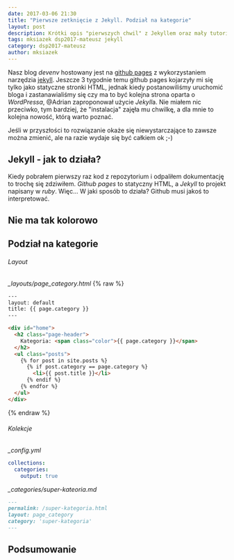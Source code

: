 ```yaml
---
date: 2017-03-06 21:30
title: "Pierwsze zetknięcie z Jekyll. Podział na kategorie"
layout: post
description: Krótki opis "pierwszych chwil" z Jekyllem oraz mały tutorial jak zorganizować strony z kategoriamii
tags: mksiazek dsp2017-mateusz jekyll
category: dsp2017-mateusz
author: mksiazek
---
```

Nasz blog *devenv* hostowany jest na [github pages](https://pages.github.com/) z wykorzystaniem narzędzia 
[jekyll](https://jekyllrb.com/). Jeszcze 3 tygodnie temu github pages kojarzyły mi się tylko jako statyczne stronki HTML,
jednak kiedy postanowiliśmy uruchomić bloga i zastanawialiśmy się czy ma to być kolejna strona oparta o *WordPressa*,
@Adrian zaproponował użycie *Jekyll*a. Nie miałem nic przeciwko, tym bardziej, że "instalacja" zajęła mu chwilkę, a dla
mnie to kolejna nowość, którą warto poznać.

Jeśli w przyszłości to rozwiązanie okaże się niewystarczające to zawsze można zmienić, ale na razie wydaje się być
całkiem ok ;-)

## Jekyll - jak to działa?
Kiedy pobrałem pierwszy raz kod z repozytorium i odpaliłem dokumentację to trochę się zdziwiłem. *Github pages* to statyczny
HTML, a *Jekyll* to projekt napisany w *ruby*. Więc... W jaki sposób to działa? Github musi jakoś to interpretować.


## Nie ma tak kolorowo

## Podział na kategorie
###### Layout
*_layouts/page_category.html*
{% raw %}
```html
---
layout: default
title: {{ page.category }}
---

<div id="home">
  <h2 class="page-header">
    Kategoria: <span class="color">{{ page.category }}</span>
  </h2>
  <ul class="posts">
    {% for post in site.posts %}
      {% if post.category == page.category %}
        <li>{{ post.title }}</li>
      {% endif %}
    {% endfor %}
  </ul>
</div>
```
{% endraw %}

###### Kolekcje
 *_config.yml*
```yaml
collections:
  categories:
    output: true
```

*_categories/super-kateoria.md*
```markdown
---
permalink: /super-kategoria.html
layout: page_category
category: 'super-kategoria'
---
```

## Podsumowanie
